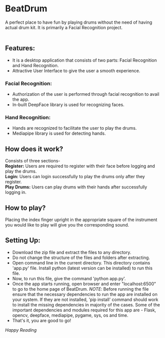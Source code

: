 # BeatDrum

A perfect place to have fun by playing drums without the need of having actual drum kit.
It is primarily a Facial Recognition project.
<br /><br />
## Features:

- It is a desktop application that consists of two parts: Facial Recognition and Hand Recognition.
- Attractive User Interface to give the user a smooth experience.

### Facial Recognition:

- Authorization of the user is performed through facial recognition to avail the app.
- In-built DeepFace library is used for recognizing faces.

### Hand Recognition:

- Hands are recognized to facilitate the user to play the drums.
- Mediapipe library is used for detecting hands.

## How does it work?

Consists of three sections-<br />
  **Register:** Users are required to register with their face before logging and play the drums.<br />
  **Login:** Users can login successfully to play the drums only after they register. <br />
  **Play Drums:** Users can play drums with their hands after successfully logging in.

## How to play?

Placing the index finger upright in the appropriate square of the instrument you would like to play will give you the corresponding sound.

## Setting Up:

- Download the zip file and extract the files to any directory.
- Do not change the structure of the files and folders after extracting.
- Open command line in the current directory. This directory contains 'app.py' file. Install python (latest version can be installed) to run this file.
- Now, to run this file, give the command 'python app.py'.
- Once the app starts running, open browser and enter "localhost:6500" to go to the home page of BeatDrum.
  _NOTE_: Before running the file ensure that the necessary dependencies to run the app are installed on your system. If they are not installed, 'pip install' command should work to install the missing dependencies in majority of the cases. Some of the important dependencies and modules required for this app are - Flask, opencv, deepface, mediapipe, pygame, sys, os and time.
- That's it, you are good to go!

_Happy Reading_
